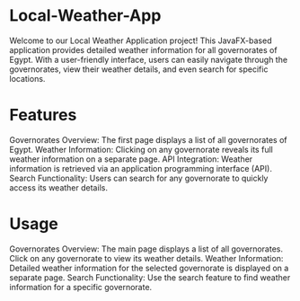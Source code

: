 # Local-Weather-App
Welcome to our Local Weather Application project! This JavaFX-based application provides detailed weather information for all governorates of Egypt. With a user-friendly interface, users can easily navigate through the governorates, view their weather details, and even search for specific locations.

# Features
  Governorates Overview: The first page displays a list of all governorates of Egypt.
  Weather Information: Clicking on any governorate reveals its full weather information on a separate page.
  API Integration: Weather information is retrieved via an application programming interface (API).
  Search Functionality: Users can search for any governorate to quickly access its weather details.
# Usage
  Governorates Overview:
    The main page displays a list of all governorates.
    Click on any governorate to view its weather details.
  Weather Information:
    Detailed weather information for the selected governorate is displayed on a separate page.
  Search Functionality:
    Use the search feature to find weather information for a specific governorate.
